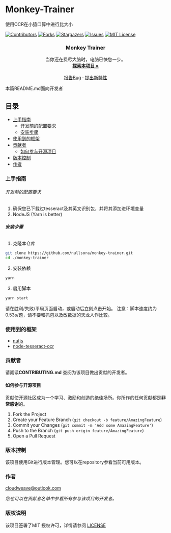 # Monkey-Trainer

使用OCR在小猿口算中进行比大小

<!-- PROJECT SHIELDS -->

[![Contributors][contributors-shield]][contributors-url]
[![Forks][forks-shield]][forks-url]
[![Stargazers][stars-shield]][stars-url]
[![Issues][issues-shield]][issues-url]
[![MIT License][license-shield]][license-url]

  <h3 align="center">Monkey Trainer</h3>
  <p align="center">
    当你还在费尽大脑时，电脑已快您一步。
    <br />
    <a href="https://github.com/nullsora/monkey-trainer"><strong>探索本项目 »</strong></a>
    <br />
    <br />
    <a href="https://github.com/nullsora/monkey-trainer/issues">报告Bug</a>
    ·
    <a href="https://github.com/nullsora/monkey-trainer/issues">提出新特性</a>
  </p>


 本篇README.md面向开发者

## 目录

- [上手指南](#上手指南)
  - [开发前的配置要求](#开发前的配置要求)
  - [安装步骤](#安装步骤)
- [使用到的框架](#使用到的框架)
- [贡献者](#贡献者)
  - [如何参与开源项目](#如何参与开源项目)
- [版本控制](#版本控制)
- [作者](#作者)

### 上手指南

###### 开发前的配置要求

1. 确保您已下载过tesseract及其英文识别包，并将其添加进环境变量
2. NodeJS (Yarn is better)

###### **安装步骤**

1. 克隆本仓库

```sh
git clone https://github.com/nullsora/monkey-trainer.git
cd ./monkey-trainer
```

2. 安装依赖

```sh
yarn
```

3. 启用脚本

```sh
yarn start
```

请在胜利/失败/平局页面启动，或启动后立刻点击开始。
注意：脚本速度约为0.53s/题，请不要和抓包以及改数据的天龙人作比较。

### 使用到的框架

- [nutjs](https://nutjs.dev/)
- [node-tesseract-ocr](https://www.npmjs.com/package/node-tesseract-ocr)

### 贡献者

请阅读**CONTRIBUTING.md** 查阅为该项目做出贡献的开发者。

#### 如何参与开源项目

贡献使开源社区成为一个学习、激励和创造的绝佳场所。你所作的任何贡献都是**非常感谢**的。

1. Fork the Project
2. Create your Feature Branch (`git checkout -b feature/AmazingFeature`)
3. Commit your Changes (`git commit -m 'Add some AmazingFeature'`)
4. Push to the Branch (`git push origin feature/AmazingFeature`)
5. Open a Pull Request

### 版本控制

该项目使用Git进行版本管理。您可以在repository参看当前可用版本。

### 作者

cloudweave@outlook.com

 *您也可以在贡献者名单中参看所有参与该项目的开发者。*

### 版权说明

该项目签署了MIT 授权许可，详情请参阅 [LICENSE](https://github.com/nullsora/monkey-trainer/blob/main/LICENSE)

<!-- links -->

[your-project-path]: nullsora/monkey-trainer
[contributors-shield]: https://img.shields.io/github/contributors/nullsora/monkey-trainer.svg?style=flat-square
[contributors-url]: https://github.com/nullsora/monkey-trainer/graphs/contributors
[forks-shield]: https://img.shields.io/github/forks/nullsora/monkey-trainer.svg?style=flat-square
[forks-url]: https://github.com/nullsora/monkey-trainer/network/members
[stars-shield]: https://img.shields.io/github/stars/nullsora/monkey-trainer.svg?style=flat-square
[stars-url]: https://github.com/nullsora/monkey-trainer/stargazers
[issues-shield]: https://img.shields.io/github/issues/nullsora/monkey-trainer.svg?style=flat-square
[issues-url]: https://img.shields.io/github/issues/nullsora/monkey-trainer.svg
[license-shield]: https://img.shields.io/github/license/nullsora/monkey-trainer.svg?style=flat-square
[license-url]: https://github.com/nullsora/monkey-trainer/blob/main/LICENSE